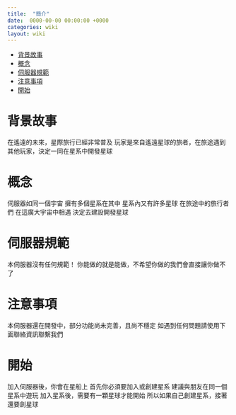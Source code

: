 ```yaml
---
title:  "簡介"
date:  0000-00-00 00:00:00 +0000
categories: wiki
layout: wiki
---
```


- [背景故事](#背景故事)
- [概念](#概念)
- [伺服器規範](#伺服器規範)
- [注意事項](#注意事項)
- [開始](#開始)

# 背景故事

在遙遠的未來，星際旅行已經非常普及
玩家是來自遙遠星球的旅者，在旅途遇到其他玩家，決定一同在星系中開發星球

# 概念

伺服器如同一個宇宙
擁有多個星系在其中
星系內又有許多星球
在旅途中的旅行者們
在這廣大宇宙中相遇
決定去建設開發星球

# 伺服器規範

本伺服器沒有任何規範！
你能做的就是能做，不希望你做的我們會直接讓你做不了

# 注意事項

本伺服器還在開發中，部分功能尚未完善，且尚不穩定
如遇到任何問題請使用下面聯絡資訊聯繫我們

# 開始

加入伺服器後，你會在星船上
首先你必須要加入或創建星系
建議與朋友在同一個星系中遊玩
加入星系後，需要有一顆星球才能開始
所以如果自己創建星系，接著還要創星球
